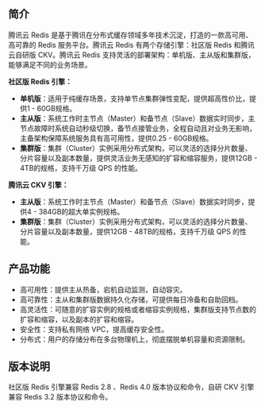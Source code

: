 ## 简介

腾讯云 Redis 是基于腾讯在分布式缓存领域多年技术沉淀，打造的一款高可用、高可靠的 Redis 服务平台。腾讯云 Redis 有两个存储引擎：社区版 Redis 和腾讯云自研版 CKV。腾讯云 Redis 支持灵活的部署架构：单机版、主从版和集群版，能够满足不同的业务场景。

**社区版 Redis 引擎：**
 - **单机版**：适用于纯缓存场景，支持单节点集群弹性变配，提供超高性价比，提供1 - 60GB规格。
 - **主从版**：系统工作时主节点（Master）和备节点（Slave）数据实时同步，主节点故障时系统自动秒级切换，备节点接管业务，全程自动且对业务无影响，主备架构保障系统服务具有高可用性，提供0.25 - 60GB规格。
 - **集群版**：集群（Cluster）实例采用分布式架构，可以灵活的选择分片数量、分片容量以及副本数量，提供灵活业务无感知的扩容和缩容服务，提供12GB - 4TB的规格，支持千万级 QPS 的性能。

**腾讯云 CKV 引擎：**
- **主从版**：系统工作时主节点（Master）和备节点（Slave）数据实时同步，提供4 - 384GB的超大单实例规格。
- **集群版**：集群（Cluster）实例采用分布式架构，可以灵活的选择分片数量、分片容量以及副本数量，提供12GB - 48TB的规格，支持千万级 QPS 的性能。

## 产品功能
- 高可用性：提供主从热备，宕机自动监测，自动容灾。
- 高可靠性：主从和集群版数据持久化存储，可提供每日冷备和自助回档。
- 高灵活性：可随意的扩容实例的规格或者缩容实例规格，集群版支持节点数的扩容和缩容，以及副本的扩容和缩容。
- 安全性：支持私有网络 VPC，提高缓存安全性。
- 分布式：用户的存储分布在多台物理机上，彻底摆脱单机容量和资源限制。

## 版本说明
社区版 Redis 引擎兼容 Redis 2.8 、Redis 4.0 版本协议和命令，自研 CKV 引擎兼容 Redis 3.2 版本协议和命令。

